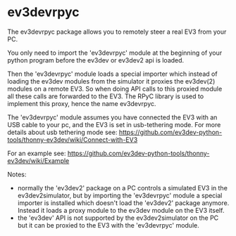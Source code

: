 # ev3devrpyc

The ev3devrpyc package allows you to remotely steer a real EV3 from your PC.

You only need to import the 'ev3devrpyc' module at the beginning of your python program 
before the ev3dev or ev3dev2 api is loaded. 

Then the 'ev3devrpyc' module loads a special importer which instead of loading the ev3dev 
modules from the simulator it proxies the ev3dev(2) modules on a remote EV3. 
So when doing API calls to this proxied module all these calls are forwarded to the EV3. The RPyC library is used to implement this proxy, hence the name ev3devrpyc.

The 'ev3devrpyc' module assumes you have connected the EV3 with an USB cable to your pc, and the EV3 is set in usb-tethering mode. For more details about usb tethering mode see: https://github.com/ev3dev-python-tools/thonny-ev3dev/wiki/Connect-with-EV3

For an example see: https://github.com/ev3dev-python-tools/thonny-ev3dev/wiki/Example

Notes: 
* normally the 'ev3dev2' package on a PC controls a simulated EV3 in the ev3dev2simulator, but by importing 
the 'ev3devrpyc' module a special importer is installed which doesn't load the 'ev3dev2' package anymore. Instead it loads a proxy module to the ev3dev module on the EV3 itself.
* the 'ev3dev' API is not supported by the ev3dev2simulator on the PC but it can be proxied to the EV3 with the 'ev3devrpyc' module.
